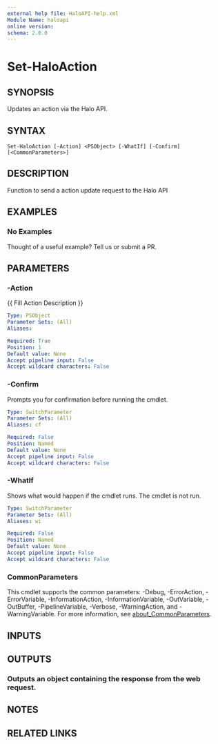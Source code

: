 ```yaml
---
external help file: HaloAPI-help.xml
Module Name: haloapi
online version:
schema: 2.0.0
---
```


# Set-HaloAction

## SYNOPSIS
Updates an action via the Halo API.

## SYNTAX

```
Set-HaloAction [-Action] <PSObject> [-WhatIf] [-Confirm] [<CommonParameters>]
```

## DESCRIPTION
Function to send a action update request to the Halo API

## EXAMPLES

### No Examples

Thought of a useful example? Tell us or submit a PR.

## PARAMETERS

### -Action
{{ Fill Action Description }}

```yaml
Type: PSObject
Parameter Sets: (All)
Aliases:

Required: True
Position: 1
Default value: None
Accept pipeline input: False
Accept wildcard characters: False
```

### -Confirm
Prompts you for confirmation before running the cmdlet.

```yaml
Type: SwitchParameter
Parameter Sets: (All)
Aliases: cf

Required: False
Position: Named
Default value: None
Accept pipeline input: False
Accept wildcard characters: False
```

### -WhatIf
Shows what would happen if the cmdlet runs. The cmdlet is not run.

```yaml
Type: SwitchParameter
Parameter Sets: (All)
Aliases: wi

Required: False
Position: Named
Default value: None
Accept pipeline input: False
Accept wildcard characters: False
```

### CommonParameters
This cmdlet supports the common parameters: -Debug, -ErrorAction, -ErrorVariable, -InformationAction, -InformationVariable, -OutVariable, -OutBuffer, -PipelineVariable, -Verbose, -WarningAction, and -WarningVariable. For more information, see [about_CommonParameters](http://go.microsoft.com/fwlink/?LinkID=113216).

## INPUTS

## OUTPUTS

### Outputs an object containing the response from the web request.
## NOTES

## RELATED LINKS

